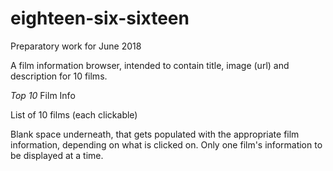 # eighteen-six-sixteen
Preparatory work for June 2018

A film information browser, intended to contain title, image (url) and description for 10 films.

<em>Top 10</em> Film Info

List of 10 films (each clickable)

Blank space underneath, that gets populated with the appropriate film information, depending on what is clicked on. Only one film's information to be displayed at a time.
